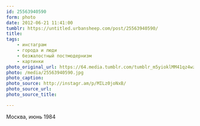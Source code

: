 ```yaml
---
id: 25563940590
form: photo
date: 2012-06-21 11:41:00
tumblr: https://untitled.urbansheep.com/post/25563940590/
title:
tags:
    - инстаграм
    - города и люди
    - безжалостный постмодернизм
    - картинки
photo_original_url: https://64.media.tumblr.com/tumblr_m5yioklMM41qz4wzio1_640.jpg
photo: /media/25563940590.jpg
photo_caption: 
photo_source: http://instagr.am/p/MILz0joNxB/
photo_source_url:
photo_source_title:

---
```


<p>Москва, июнь 1984</p>
